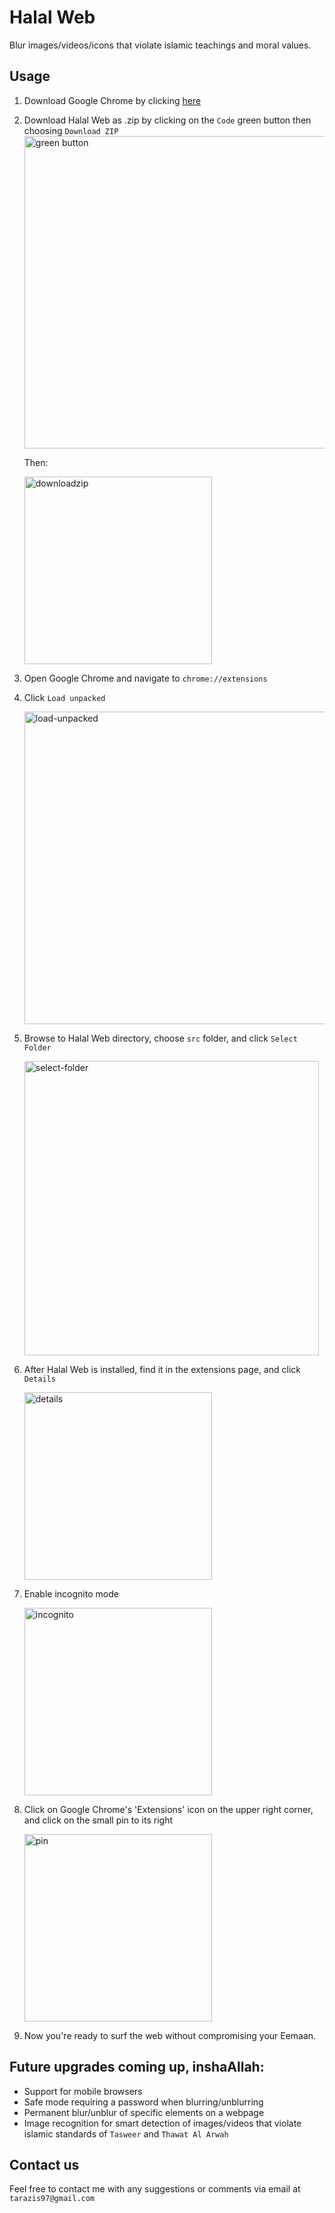 # Halal Web
Blur images/videos/icons that violate islamic teachings and moral values.
## Usage

 1. Download Google Chrome by clicking [here](https://www.google.com/chrome/)
 2. Download Halal Web as .zip by clicking on the `Code` green button then choosing `Download ZIP`
    <img width="500" alt="green button" src="https://user-images.githubusercontent.com/35583330/221423366-def4b5c8-4d88-4e73-a363-c238d1673fc0.PNG">

    Then:

    <img width="300" alt="downloadzip" src="https://user-images.githubusercontent.com/35583330/221424973-6a6303f1-061a-41f5-92e4-79a41197957a.PNG">

 3. Open Google Chrome and navigate to `chrome://extensions`
 4. Click `Load unpacked`

    <img width="500" alt="load-unpacked" src="https://user-images.githubusercontent.com/35583330/221425135-7d061fad-f9e2-4544-8a27-387d3503f12a.PNG">

 4. Browse to Halal Web directory, choose `src` folder, and click `Select Folder`

    <img width="471" alt="select-folder" src="https://user-images.githubusercontent.com/35583330/221427967-55196be9-6044-4d4c-a962-7e426529dc77.PNG">

 5. After Halal Web is installed, find it in the extensions page, and click `Details`

    <img width="300" alt="details" src="https://user-images.githubusercontent.com/35583330/221425131-384020c6-b100-427f-b41a-eaa521571a16.PNG">

 6. Enable incognito mode

    <img width="300" alt="incognito" src="https://user-images.githubusercontent.com/35583330/221425175-c02e7ebc-d91a-4b7a-8a18-39cef2182d87.PNG">

 7. Click on Google Chrome's 'Extensions' icon on the upper right corner, and click on the small pin to its right

    <img width="300" alt="pin" src="https://user-images.githubusercontent.com/35583330/221425325-abccc5e0-8ac0-4ef9-9ca8-48a2e6a67b96.PNG">

 8. Now you're ready to surf the web without compromising your Eemaan. 

## Future upgrades coming up, inshaAllah:
- Support for mobile browsers
- Safe mode requiring a password when blurring/unblurring
- Permanent blur/unblur of specific elements on a webpage
- Image recognition for smart detection of images/videos that violate islamic standards of `Tasweer` and `Thawat Al Arwah`

## Contact us
Feel free to contact me with any suggestions or comments via email at `tarazis97@gmail.com`
